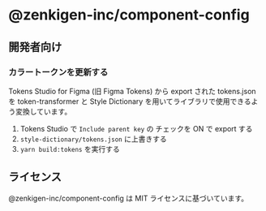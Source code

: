 # @zenkigen-inc/component-config

## 開発者向け

### カラートークンを更新する

Tokens Studio for Figma (旧 Figma Tokens) から export された tokens.json を token-transformer と Style Dictionary を用いてライブラリで使用できるよう変換しています。

1. Tokens Studio で `Include parent key` の チェックを ON で export する
1. `style-dictionary/tokens.json` に上書きする
1. `yarn build:tokens` を実行する

## ライセンス

@zenkigen-inc/component-config は MIT ライセンスに基づいています。
